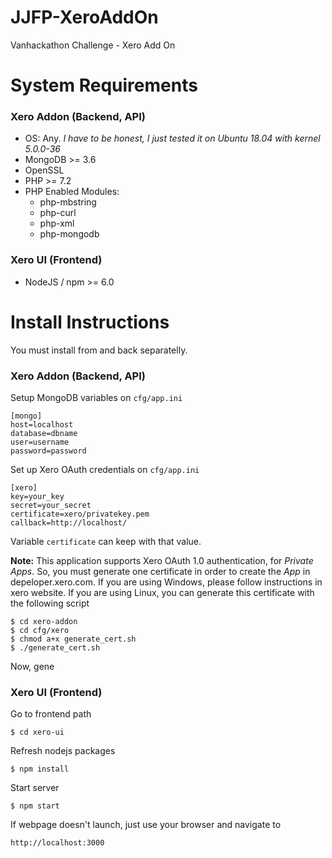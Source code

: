 # JJFP-XeroAddOn
Vanhackathon Challenge - Xero Add On

# System Requirements
### Xero Addon (Backend, API)
  * OS: Any. *I have to be honest, I just tested it on Ubuntu 18.04 with kernel 5.0.0-36*
  * MongoDB >= 3.6
  * OpenSSL
  * PHP >= 7.2
  * PHP Enabled Modules:
    * php-mbstring
    * php-curl
    * php-xml
    * php-mongodb

### Xero UI (Frontend)
  * NodeJS / npm >= 6.0

# Install Instructions
You must install from and back separatelly.

### Xero Addon (Backend, API)
Setup MongoDB variables on `cfg/app.ini`

```
[mongo]  
host=localhost
database=dbname
user=username
password=password  
```

Set up Xero OAuth credentials on `cfg/app.ini`

```
[xero]
key=your_key
secret=your_secret
certificate=xero/privatekey.pem
callback=http://localhost/
```

Variable `certificate` can keep with that value.

**Note:** This application supports Xero OAuth 1.0 authentication, for *Private Apps*. So, you must generate one certificate in order to create the *App* in depeloper.xero.com.
If you are using Windows, please follow instructions in xero website.
If you are using Linux, you can generate this certificate with the following script

```
$ cd xero-addon
$ cd cfg/xero
$ chmod a+x generate_cert.sh
$ ./generate_cert.sh
```

Now, gene

### Xero UI (Frontend)
Go to frontend path

`$ cd xero-ui`

Refresh nodejs packages

`$ npm install`

Start server

`$ npm start`

If webpage doesn't launch, just use your browser and navigate to

`http://localhost:3000`

